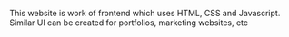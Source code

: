 This website is work of frontend which uses HTML, CSS and Javascript. Similar UI can be created for portfolios, marketing websites, etc
